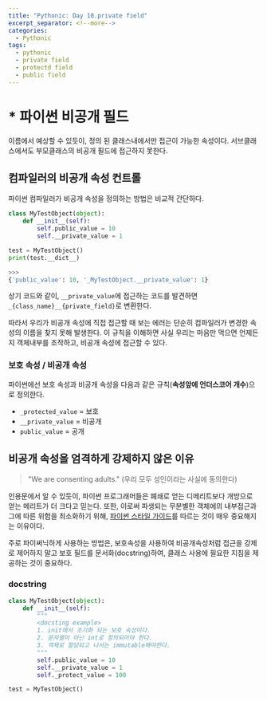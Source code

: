 ```yaml
---
title: "Pythonic: Day 10.private field" 
excerpt_separator: <!--more-->
categories:
  - Pythonic 
tags: 
  - pythonic 
  - private field
  - protectd field
  - public field
---
```


# * 파이썬 비공개 필드

이름에서 예상할 수 있듯이, 정의 된 클래스내에서만 접근이 가능한 속성이다. 서브클래스에서도 부모클래스의 비공개 필드에 접근하지 못한다. 

## 컴파일러의 비공개 속성 컨트롤
파이썬 컴파일러가 비공개 속성을 정의하는 방법은 비교적 간단하다. 
```python
class MyTestObject(object):
    def __init__(self):
        self.public_value = 10
        self.__private_value = 1

test = MyTestObject()
print(test.__dict__)

>>>
{'public_value': 10, '_MyTestObject.__private_value': 1}
```
상기 코드와 같이, `__private_value`에 접근하는 코드를 발견하면 `_{class_name}__{private_field}`로 변환한다.

따라서 우리가 비공개 속성에 직접 접근할 때 보는 에러는 단순히 컴파일러가 변경한 속성의 이름을 찾지 못해 발생한다. 이 규칙을 이해하면 사실 우리는 마음만 먹으면 언제든지 객체내부를 조작하고, 비공개 속성에 접근할 수 있다.

### 보호 속성 /  비공개 속성
파이썬에선 보호 속성과 비공개 속성을 다음과 같은 규칙(**속성앞에 언더스코어 개수**)으로 정의한다.
- `_protected_value` = 보호
- `__private_value` = 비공개
- `public_value` = 공개

## 비공개 속성을 엄격하게 강제하지 않은 이유
> "We are consenting adults." (우리 모두 성인이라는 사실에 동의한다)

인용문에서 알 수 있듯이, 파이썬 프로그래머들은 폐쇄로 얻는 디메리트보다 개방으로 얻는 메리트가 더 크다고 믿는다. 또한, 이로써 파생되는 무분별한 객체에의 내부접근과 그에 따른 위험을 최소화하기 위해, [파이썬 스타일 가이드](/pythonic/pythonic-pep8/)를 따르는 것이 매우 중요해지는 이유이다.

주로 파이써닉하게 사용하는 방법은, 보호속성을 사용하여 비공개속성처럼 접근을 강제로 제어하지 말고 보호 필드를 문서화(docstring)하여, 클래스 사용에 필요한 지침을 제공하는 것이 중요하다.

### docstring 
```python
class MyTestObject(object):
    def __init__(self):
        """
        <docsting example>
        1. init에서 초기화 되는 보호 속성이다.
        2. 문자열이 아닌 int로 정의되어야 한다.
        3. 객체로 할당되고 나서는 immutable해야한다.
        """
        self.public_value = 10
        self.__private_value = 1
        self._protect_value = 100

test = MyTestObject()
```
